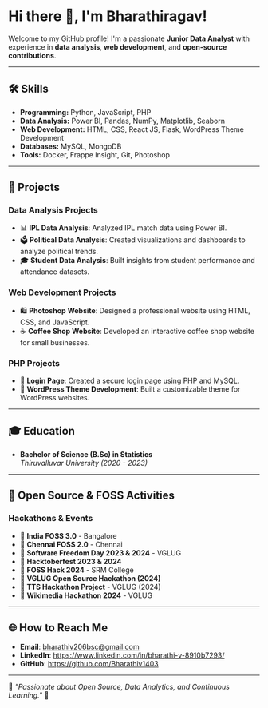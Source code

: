 # Hi there 👋, I'm Bharathiragav!

Welcome to my GitHub profile! I'm a passionate **Junior Data Analyst** with experience in **data analysis**, **web development**, and **open-source contributions**.

---

## 🛠️ Skills
- **Programming:** Python, JavaScript, PHP  
- **Data Analysis:** Power BI, Pandas, NumPy, Matplotlib, Seaborn  
- **Web Development:** HTML, CSS, React JS, Flask, WordPress Theme Development  
- **Databases:** MySQL, MongoDB  
- **Tools:** Docker, Frappe Insight, Git, Photoshop  

---

## 🚀 Projects

### **Data Analysis Projects**
- 📊 **IPL Data Analysis**: Analyzed IPL match data using Power BI.  
- 🗳️ **Political Data Analysis**: Created visualizations and dashboards to analyze political trends.  
- 🎓 **Student Data Analysis**: Built insights from student performance and attendance datasets.

### **Web Development Projects**
- 🛍️ **Photoshop Website**: Designed a professional website using HTML, CSS, and JavaScript.  
- ☕ **Coffee Shop Website**: Developed an interactive coffee shop website for small businesses.  

### **PHP Projects**
- 🔐 **Login Page**: Created a secure login page using PHP and MySQL.  
- 🎨 **WordPress Theme Development**: Built a customizable theme for WordPress websites.  

---

## 🎓 Education
- **Bachelor of Science (B.Sc) in Statistics**  
  *Thiruvalluvar University (2020 - 2023)*  

---

## 🚀 Open Source & FOSS Activities

### **Hackathons & Events**
- 🐧 **India FOSS 3.0** - Bangalore  
- 🐧 **Chennai FOSS 2.0** - Chennai  
- 🐧 **Software Freedom Day 2023 & 2024** - VGLUG  
- 🐧 **Hacktoberfest 2023 & 2024**  
- 🐧 **FOSS Hack 2024** - SRM College  
- 🐧 **VGLUG Open Source Hackathon (2024)**  
- 🐧 **TTS Hackathon Project** - VGLUG (2024)  
- 🐧 **Wikimedia Hackathon 2024** - VGLUG  

---

## 🌐 How to Reach Me
- **Email**: bharathiv206bsc@gmail.com
- **LinkedIn**: https://www.linkedin.com/in/bharathi-v-8910b7293/ 
- **GitHub**: https://github.com/Bharathiv1403

---

🌟 *"Passionate about Open Source, Data Analytics, and Continuous Learning."* 🌟



<!---
Bharathiv1403/Bharathiv1403 is a ✨ special ✨ repository because its `README.md` (this file) appears on your GitHub profile.
You can click the Preview link to take a look at your changes.
--->
